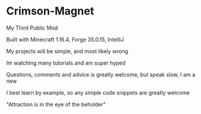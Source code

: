 # Crimson-Magnet
 
My Third Public Mod

Built with Minecraft 1.16.4, Forge 35.0.15, IntelliJ

My projects will be simple, and most likely wrong

Im watching many tutorials and am super hyped

Questions, comments and advice is greatly welcome, but speak slow, I am a new

I best learn by example, so any simple code snippets are greatly welcome

"Attraction is in the eye of the beholder"
